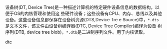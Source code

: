 设备树(DT, Device Tree)是一种描述计算机的特定硬件设备信息的数据结构，以便于OS的内核管理和使用这
些硬件设备；这些设备有CPU、内存、总线以及其他设备。这些设备信息都保存在设备树资源(DTS,Device Tre
e Source)中，`*.dts`是文本文件，该文件由设备树编译器(DTC, Device Tree Compiler)编译为设备
树序列(DTB, device tree blob)，`*.dtb`是二进制序列文件。用于内核读取。

dtc
